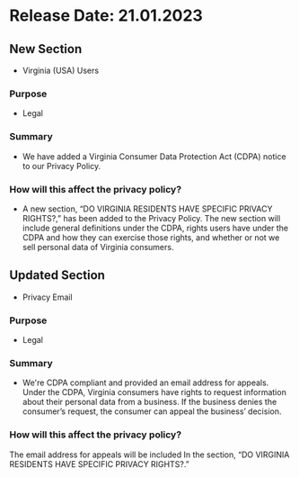 # Release Date: 21.01.2023

## New Section
- Virginia (USA) Users

### Purpose
- Legal

### Summary
- We have added a Virginia Consumer Data Protection Act (CDPA) notice to our Privacy Policy.

### How will this affect the privacy policy?
- A new section, “DO VIRGINIA RESIDENTS HAVE SPECIFIC PRIVACY RIGHTS?,” has been added to the Privacy Policy. The new section will include general definitions under the CDPA, rights users have under the CDPA and how they can exercise those rights, and whether or not we sell personal data of Virginia consumers.

## Updated Section
- Privacy Email

### Purpose
- Legal

### Summary
- We're CDPA compliant and provided an email address for appeals. Under the CDPA, Virginia consumers have rights to request information about their personal data from a business. If the business denies the consumer’s request, the consumer can appeal the business’ decision.

### How will this affect the privacy policy?
The email address for appeals will be included In the section, “DO VIRGINIA RESIDENTS HAVE SPECIFIC PRIVACY RIGHTS?.”
